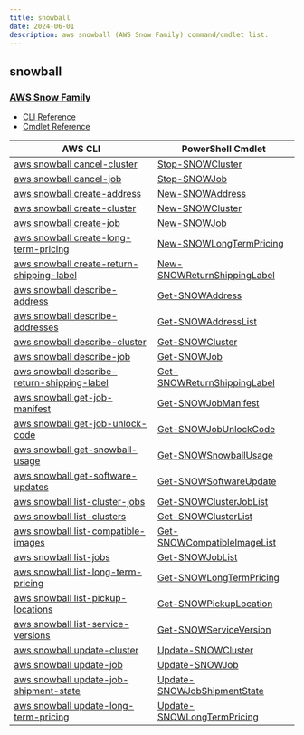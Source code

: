 ```yaml
---
title: snowball
date: 2024-06-01
description: aws snowball (AWS Snow Family) command/cmdlet list.
---
```


## snowball

### [AWS Snow Family](https://aws.amazon.com/snow/)

* [CLI Reference](https://awscli.amazonaws.com/v2/documentation/api/latest/reference/snowball/index.html)
* [Cmdlet Reference](https://docs.aws.amazon.com/powershell/latest/reference/items/AWS_Import_Export_Snowball_cmdlets.html)

|AWS CLI|PowerShell Cmdlet|
|----|----|
|[aws snowball cancel-cluster](https://awscli.amazonaws.com/v2/documentation/api/latest/reference/snowball/cancel-cluster.html)|[Stop-SNOWCluster](https://docs.aws.amazon.com/powershell/latest/reference/items/Stop-SNOWCluster.html)|
|[aws snowball cancel-job](https://awscli.amazonaws.com/v2/documentation/api/latest/reference/snowball/cancel-job.html)|[Stop-SNOWJob](https://docs.aws.amazon.com/powershell/latest/reference/items/Stop-SNOWJob.html)|
|[aws snowball create-address](https://awscli.amazonaws.com/v2/documentation/api/latest/reference/snowball/create-address.html)|[New-SNOWAddress](https://docs.aws.amazon.com/powershell/latest/reference/items/New-SNOWAddress.html)|
|[aws snowball create-cluster](https://awscli.amazonaws.com/v2/documentation/api/latest/reference/snowball/create-cluster.html)|[New-SNOWCluster](https://docs.aws.amazon.com/powershell/latest/reference/items/New-SNOWCluster.html)|
|[aws snowball create-job](https://awscli.amazonaws.com/v2/documentation/api/latest/reference/snowball/create-job.html)|[New-SNOWJob](https://docs.aws.amazon.com/powershell/latest/reference/items/New-SNOWJob.html)|
|[aws snowball create-long-term-pricing](https://awscli.amazonaws.com/v2/documentation/api/latest/reference/snowball/create-long-term-pricing.html)|[New-SNOWLongTermPricing](https://docs.aws.amazon.com/powershell/latest/reference/items/New-SNOWLongTermPricing.html)|
|[aws snowball create-return-shipping-label](https://awscli.amazonaws.com/v2/documentation/api/latest/reference/snowball/create-return-shipping-label.html)|[New-SNOWReturnShippingLabel](https://docs.aws.amazon.com/powershell/latest/reference/items/New-SNOWReturnShippingLabel.html)|
|[aws snowball describe-address](https://awscli.amazonaws.com/v2/documentation/api/latest/reference/snowball/describe-address.html)|[Get-SNOWAddress](https://docs.aws.amazon.com/powershell/latest/reference/items/Get-SNOWAddress.html)|
|[aws snowball describe-addresses](https://awscli.amazonaws.com/v2/documentation/api/latest/reference/snowball/describe-addresses.html)|[Get-SNOWAddressList](https://docs.aws.amazon.com/powershell/latest/reference/items/Get-SNOWAddressList.html)|
|[aws snowball describe-cluster](https://awscli.amazonaws.com/v2/documentation/api/latest/reference/snowball/describe-cluster.html)|[Get-SNOWCluster](https://docs.aws.amazon.com/powershell/latest/reference/items/Get-SNOWCluster.html)|
|[aws snowball describe-job](https://awscli.amazonaws.com/v2/documentation/api/latest/reference/snowball/describe-job.html)|[Get-SNOWJob](https://docs.aws.amazon.com/powershell/latest/reference/items/Get-SNOWJob.html)|
|[aws snowball describe-return-shipping-label](https://awscli.amazonaws.com/v2/documentation/api/latest/reference/snowball/describe-return-shipping-label.html)|[Get-SNOWReturnShippingLabel](https://docs.aws.amazon.com/powershell/latest/reference/items/Get-SNOWReturnShippingLabel.html)|
|[aws snowball get-job-manifest](https://awscli.amazonaws.com/v2/documentation/api/latest/reference/snowball/get-job-manifest.html)|[Get-SNOWJobManifest](https://docs.aws.amazon.com/powershell/latest/reference/items/Get-SNOWJobManifest.html)|
|[aws snowball get-job-unlock-code](https://awscli.amazonaws.com/v2/documentation/api/latest/reference/snowball/get-job-unlock-code.html)|[Get-SNOWJobUnlockCode](https://docs.aws.amazon.com/powershell/latest/reference/items/Get-SNOWJobUnlockCode.html)|
|[aws snowball get-snowball-usage](https://awscli.amazonaws.com/v2/documentation/api/latest/reference/snowball/get-snowball-usage.html)|[Get-SNOWSnowballUsage](https://docs.aws.amazon.com/powershell/latest/reference/items/Get-SNOWSnowballUsage.html)|
|[aws snowball get-software-updates](https://awscli.amazonaws.com/v2/documentation/api/latest/reference/snowball/get-software-updates.html)|[Get-SNOWSoftwareUpdate](https://docs.aws.amazon.com/powershell/latest/reference/items/Get-SNOWSoftwareUpdate.html)|
|[aws snowball list-cluster-jobs](https://awscli.amazonaws.com/v2/documentation/api/latest/reference/snowball/list-cluster-jobs.html)|[Get-SNOWClusterJobList](https://docs.aws.amazon.com/powershell/latest/reference/items/Get-SNOWClusterJobList.html)|
|[aws snowball list-clusters](https://awscli.amazonaws.com/v2/documentation/api/latest/reference/snowball/list-clusters.html)|[Get-SNOWClusterList](https://docs.aws.amazon.com/powershell/latest/reference/items/Get-SNOWClusterList.html)|
|[aws snowball list-compatible-images](https://awscli.amazonaws.com/v2/documentation/api/latest/reference/snowball/list-compatible-images.html)|[Get-SNOWCompatibleImageList](https://docs.aws.amazon.com/powershell/latest/reference/items/Get-SNOWCompatibleImageList.html)|
|[aws snowball list-jobs](https://awscli.amazonaws.com/v2/documentation/api/latest/reference/snowball/list-jobs.html)|[Get-SNOWJobList](https://docs.aws.amazon.com/powershell/latest/reference/items/Get-SNOWJobList.html)|
|[aws snowball list-long-term-pricing](https://awscli.amazonaws.com/v2/documentation/api/latest/reference/snowball/list-long-term-pricing.html)|[Get-SNOWLongTermPricing](https://docs.aws.amazon.com/powershell/latest/reference/items/Get-SNOWLongTermPricing.html)|
|[aws snowball list-pickup-locations](https://awscli.amazonaws.com/v2/documentation/api/latest/reference/snowball/list-pickup-locations.html)|[Get-SNOWPickupLocation](https://docs.aws.amazon.com/powershell/latest/reference/items/Get-SNOWPickupLocation.html)|
|[aws snowball list-service-versions](https://awscli.amazonaws.com/v2/documentation/api/latest/reference/snowball/list-service-versions.html)|[Get-SNOWServiceVersion](https://docs.aws.amazon.com/powershell/latest/reference/items/Get-SNOWServiceVersion.html)|
|[aws snowball update-cluster](https://awscli.amazonaws.com/v2/documentation/api/latest/reference/snowball/update-cluster.html)|[Update-SNOWCluster](https://docs.aws.amazon.com/powershell/latest/reference/items/Update-SNOWCluster.html)|
|[aws snowball update-job](https://awscli.amazonaws.com/v2/documentation/api/latest/reference/snowball/update-job.html)|[Update-SNOWJob](https://docs.aws.amazon.com/powershell/latest/reference/items/Update-SNOWJob.html)|
|[aws snowball update-job-shipment-state](https://awscli.amazonaws.com/v2/documentation/api/latest/reference/snowball/update-job-shipment-state.html)|[Update-SNOWJobShipmentState](https://docs.aws.amazon.com/powershell/latest/reference/items/Update-SNOWJobShipmentState.html)|
|[aws snowball update-long-term-pricing](https://awscli.amazonaws.com/v2/documentation/api/latest/reference/snowball/update-long-term-pricing.html)|[Update-SNOWLongTermPricing](https://docs.aws.amazon.com/powershell/latest/reference/items/Update-SNOWLongTermPricing.html)|

